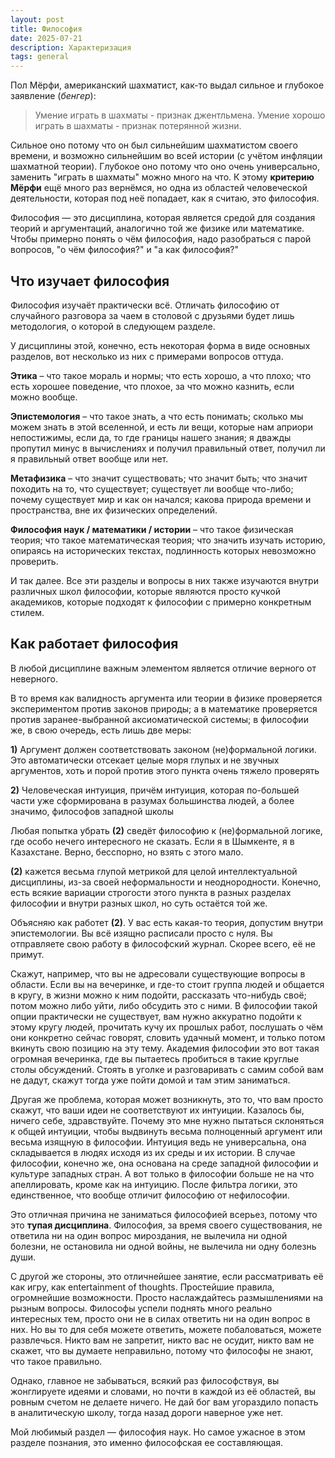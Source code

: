 ```yaml
---
layout: post
title: Философия
date: 2025-07-21
description: Характеризация
tags: general
---
```

Пол Мёрфи, американский шахматист, как-то выдал сильное и глубокое заявление (*бенгер*):
> Умение играть в шахматы - признак джентльмена. Умение хорошо играть в шахматы - признак потерянной жизни.

Сильное оно потому что он был сильнейшим шахматистом своего времени, и возможно сильнейшим во всей истории (с учётом инфляции шахматной теории). Глубокое оно потому что оно очень универсально, заменить "играть в шахматы" можно много на что. К этому **критерию Мёрфи** ещё много раз вернёмся, но одна из областей человеческой деятельности, которая под неё попадает, как я считаю, это философия.

Философия — это дисциплина, которая является средой для создания теорий и аргументаций, аналогично той же физике или математике. Чтобы примерно понять о чём философия, надо разобраться с парой вопросов, "о чём философия?" и "а как философия?"

## Что изучает философия
Философия изучаёт практически всё. Отличать философию от случайного разговора за чаем в столовой с друзьями будет лишь методология, о которой в следующем разделе.

У дисциплины этой, конечно, есть некоторая форма в виде основных разделов, вот несколько из них с примерами вопросов оттуда.

**Этика** – что такое мораль и нормы; что есть хорошо, а что плохо; что есть хорошее поведение, что плохое, за что можно казнить, если можно вообще.

**Эпистемология** – что такое знать, а что есть понимать; сколько мы можем знать в этой вселенной, и есть ли вещи, которые нам априори непостижимы, если да, то где границы нашего знания; я дважды пропутил минус в вычислениях и получил правильный ответ, получил ли я правильный ответ вообще или нет.

**Метафизика** – что значит существовать; что значит быть; что значит походить на то, что существует; существует ли вообще что-либо; почему существует мир и как он начался; какова природа времени и пространства, вне их физических определений.

**Философия наук / математики / истории** – что такое физическая теория; что такое математическая теория; что значить изучать историю, опираясь на исторических текстах, подлинность которых невозможно проверить.

И так далее. Все эти разделы и вопросы в них также изучаются внутри различных школ философии, которые являются просто кучкой академиков, которые подходят к философии с примерно конкретным стилем.

## Как работает философия
В любой дисциплине важным элементом является отличие верного от неверного.

В то время как валидность аргумента или теории в физике проверяется экспериментом против законов природы; а в математике проверяется против заранее-выбранной аксиоматической системы; в философии же, в свою очередь, есть лишь две меры:

**1)** Аргумент должен соответствовать законом (не)формальной логики. Это автоматически отсекает целые моря глупых и не звучных аргументов, хоть и порой против этого пункта очень тяжело проверять

**2)** Человеческая интуиция, причём интуиция, которая по-большей части уже сформирована в разумах большинства людей, а более значимо, философов западной школы


Любая попытка убрать **(2)** сведёт философию к (не)формальной логике, где особо нечего интересного не сказать. Если я в Шымкенте, я в Казахстане. Верно, бесспорно, но взять с этого мало. 

**(2)** кажется весьма глупой метрикой для целой интеллектуальной дисциплины, из-за своей неформальности и неоднородности. Конечно, есть всякие вариации строгости этого пункта в разных разделах философии и внутри разных школ, но суть остаётся той же.

Объясняю как работет **(2)**. У вас есть какая-то теория, допустим внутри эпистемологии. Вы всё изящно расписали просто с нуля. Вы отправляете свою работу в философский журнал. Скорее всего, её не примут. 

Скажут, например, что вы не адресовали существующие вопросы в области. Если вы на вечеринке, и где-то стоит группа людей и общается в кругу, в жизни можно к ним подойти, рассказать что-нибудь своё; потом можно либо уйти, либо обсудить это с ними. В философии такой опции практически не существует, вам нужно аккуратно подойти к этому кругу людей, прочитать кучу их прошлых работ, послушать о чём они конкретно сейчас говорят, словить удачный момент, и только потом вкинуть свою позицию на эту тему. Академия философии это вот такая огромная вечеринка, где вы пытаетесь пробиться в такие круглые столы обсуждений. Стоять в уголке и разговаривать с самим собой вам не дадут, скажут тогда уже пойти домой и там этим заниматься.

Другая же проблема, которая может возникнуть, это то, что вам просто скажут, что ваши идеи не соответствуют их интуиции. Казалось бы, ничего себе, здравствуйте. Почему это мне нужно пытаться склоняться к общей интуиции, чтобы выдвинуть весьма полноценный аргумент или весьма изящную в философии. Интуиция ведь не универсальна, она складывается в людях исходя из их среды и их истории. В случае философии, конечно же, она основана на среде западной философии и культуре западных стран. А вот только в философии больше не на что апеллировать, кроме как на интуицию. После фильтра логики, это единственное, что вообще отличит философию от нефилософии.

Это отличная причина не заниматься философией всерьез, потому что это **тупая дисциплина**. Философия, за время своего существования, не ответила ни на один вопрос мироздания, не вылечила ни одной болезни, не остановила ни одной войны, не вылечила ни одну болезнь души.

С другой же стороны, это отличнейшее занятие, если рассматривать её как игру, как entertainment of thoughts. Простейшие правила, огромнейшие возможности. Просто наслаждайтесь размышлениями на рызным вопросы. Философы успели поднять много реально интересных тем, просто они не в силах ответить ни на один вопрос в них. Но вы то для себя можете ответить, можете побаловаться, можете развлечься. Никто вам не запретит, никто вас не осудит, никто вам не скажет, что вы думаете неправильно, потому что философы не знают, что такое правильно.

Однако, главное не забываться, всякий раз философствуя, вы жонглируете идеями и словами, но почти в каждой из её областей, вы ровным счетом не делаете ничего. Не дай бог вам угораздило попасть в аналитическую школу, тогда назад дороги наверное уже нет. 

Мой любимый раздел — философия наук. Но самое ужасное в этом разделе познания, это именно философская ее составляющая.